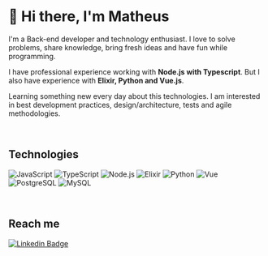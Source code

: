 # 👋 Hi there, I'm Matheus
I'm a Back-end developer and technology enthusiast. I love to solve problems, share knowledge, bring fresh ideas and have fun while programming.

I have professional experience working with **Node.js with Typescript**. But I also have experience with **Elixir, Python and Vue.js**.

Learning something new every day about this technologies. I am interested in best development practices, design/architecture, tests and agile methodologies.

<br>

## Technologies

<div text-align="justify">

![JavaScript](https://img.shields.io/badge/Js-FFDC0B?style=for-the-badge&logo=javascript&logoColor=000&labelColor=FFDC0B)
![TypeScript](https://img.shields.io/badge/Ts-3276E6?style=for-the-badge&logo=typescript&logoColor=white&labelColor=3276E6)
![Node.js](https://img.shields.io/badge/-Node.js-339933?style=for-the-badge&logo=node.js&logoColor=fff)
![Elixir](https://img.shields.io/badge/Elixir-9D26FF?style=for-the-badge&logo=elixir&logoColor=fff&labelColor=9D26FF)
![Python](https://img.shields.io/badge/-Python-3776ab?style=for-the-badge&logo=python&logoColor=fff)
![Vue](https://img.shields.io/badge/Vue.js-35495E?style=for-the-badge&logo=vue.js&logoColor=4FC08D)
![PostgreSQL](https://img.shields.io/badge/MySQL-00000F?style=for-the-badge&logo=mysql&logoColor=white)
![MySQL](https://img.shields.io/badge/-PostgreSQL-336791?style=for-the-badge&logo=postgresql&logoColor=fff)

<br>


## Reach me	
[![Linkedin Badge](https://img.shields.io/badge/LinkedIn-0077B5?style=for-the-badge&logo=linkedin&logoColor=white&link=)](https://www.linkedin.com/in/matheus-schlösser-623b801a4)

